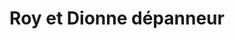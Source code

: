 ---
title: "Roy et Dionne dépanneur"
url: /saint-celestin/roy-et-dionne-depanneur/
shop: Lebensmittel
---